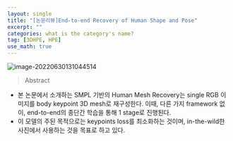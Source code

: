 ```yaml
---
layout: single
title: "[논문리뷰]End-to-end Recovery of Human Shape and Pose"
excerpt: ""
categories: what is the category's name? 
tag: [3DHPE, HPE]
use_math: true
---
```


![image-20220630131044514](C:\Users\Administrator\AppData\Roaming\Typora\typora-user-images\image-20220630131044514.png)

> Abstract

* 본 논문에서 소개하는 SMPL 기반의 Human Mesh Recovery는 single RGB 이미지를 body keypoint 3D mesh로  재구성한다. 이때, 다른 가지 framework 없이, end-to-end의 종단간 학습을 통해 1 stage로 진행된다.
* 이 모델의 주된 목적으로는 keypoints loss를 최소화하는 것이며, in-the-wild한 사진에서 사용하는 것을 목표로 하고 있다.

